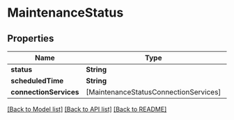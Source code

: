 # MaintenanceStatus

## Properties
Name | Type | Description | Notes
------------ | ------------- | ------------- | -------------
**status** | **String** |  | [optional] 
**scheduledTime** | **String** |  | [optional] 
**connectionServices** | [MaintenanceStatusConnectionServices] |  | [optional] 

[[Back to Model list]](../README.md#documentation-for-models) [[Back to API list]](../README.md#documentation-for-api-endpoints) [[Back to README]](../README.md)


